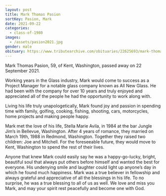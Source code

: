 ```yaml
---
layout: post
title: Mark Thomas Pasion
sortKey: Pasion, Mark
date: 2021-09-22
categories:
  - class-of-1980
images:
  - /assets/pasion2021.jpg
gender: male
obituary: https://www.tributearchive.com/obituaries/22625693/mark-thomas-pasion
---
```

Mark Thomas Pasion, 59, of Kent, Washington, passed away on 22 September 2021.

Working years in the Glass industry, Mark would come to success as a Project Manager for a notable glass company known as All New Glass. He had been with the company for over 10 years and truly enjoyed and appreciated all of the people he had the opportunity to work along with. 

Living his life truly unapologetically, Mark found joy and passion in spending time with family, golfing, cooking, fishing, shooting, cars, motorcycles, home projects and making people happy. 

Mark met the love of his life, Stella Marie Avila, in 1984 at the bar Jungle Jim’s in Bellevue, Washington. After 4 years of romance, they married on March 19th, 1988 in Redmond, Washington. Together they raised two children: Joe and Mitchell. For the foreseeable future, they would move to Kent, Washington to spend the rest of their lives. 

Anyone that knew Mark could easily say he was a happy-go-lucky, bright, beautiful soul that always put others before himself and wanted the best for everyone. His undenying smile and laughter could light up anyone’s day in which he found much happiness. Mark was a true believer in fellowship and always grateful and appreciative of all the blessings in his life. To no surprise, he was a true blessing to all of us as well. We love and miss you Mark, and may your spirit rest peacefully and become one with God.
